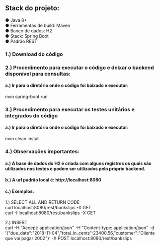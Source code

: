 ## Stack do projeto:  
● Java 8+  
● Ferramentas de build: Maven  
● Banco de dados: H2  
● Stack: Spring Boot  
● Padrão REST  

### 1.) Download do código
### 2.) Procedimento para executar o código e deixar o backend disponível para consultas:
#### a.) Ir para o diretório onde o código foi baixado e executar:
mvn spring-boot:run

### 3.) Procedimento para executar os testes unitários e integrados do código
#### a.) Ir para o diretório onde o código foi baixado e executar:
mvn clean install

### 4.) Observações importantes:
#### a.) A base de dados do H2 é criada com alguns registros os quais são utilizados nos testes e podem ser utilizados pelo próprio backend.
#### b.) A url padrão local é: http://localhost:8080
#### c.) Exemplos:
1.) SELECT ALL AND RETURN CODE  
curl localhost:8080/rest/bankslips -X GET  
curl -I localhost:8080/rest/bankslips -X GET  
  
2.) INSERT  
curl -H "Accept: application/json" -H "Content-type: application/json" -d '{"due_date":"2018-11-04","total_in_cents":23400.56,"customer":"Cliente que vai pagar 2002"}' -X POST  localhost:8080/rest/bankslips  
